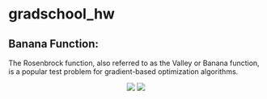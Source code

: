 # gradschool_hw

## Banana Function:

The Rosenbrock function, also referred to as the Valley or Banana function, is a popular test problem for gradient-based optimization algorithms.

<p align="center">
  <img src="https://www.sfu.ca/~ssurjano/rosen.png" />
  <img src="https://www.sfu.ca/~ssurjano/rosen2.png" />
</p>
